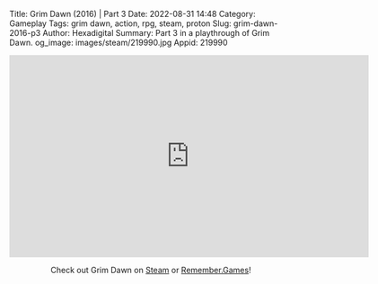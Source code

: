 Title: Grim Dawn (2016) | Part 3
Date: 2022-08-31 14:48
Category: Gameplay
Tags: grim dawn, action, rpg, steam, proton
Slug: grim-dawn-2016-p3
Author: Hexadigital
Summary: Part 3 in a playthrough of Grim Dawn.
og_image: images/steam/219990.jpg
Appid: 219990

<center><iframe src="https://www.youtube.com/embed/HAFXqwSv3WU?feature=oembed" allow="accelerometer; autoplay; encrypted-media; gyroscope; picture-in-picture" width="640" height="360" frameborder="0"></iframe>

Check out Grim Dawn on [Steam](https://store.steampowered.com/app/219990/?curator_clanid=34633900) or [Remember.Games](https://remember.games/game/178/)!</center>